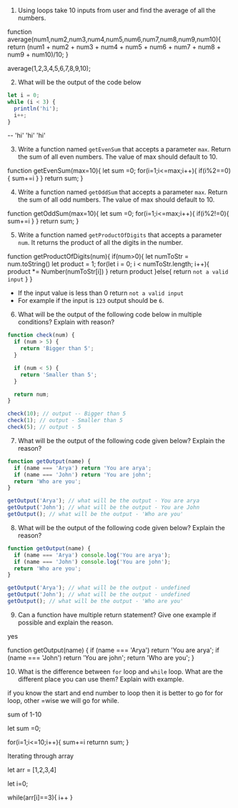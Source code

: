 1. Using loops take 10 inputs from user and find the average of all the numbers.

function average(num1,num2,num3,num4,num5,num6,num7,num8,num9,num10){
  return (num1 + num2 + num3 + num4 + num5 + num6 + num7 + num8 + num9 + num10)/10;
}

average(1,2,3,4,5,6,7,8,9,10);

2. What will be the output of the code below

```js
let i = 0;
while (i < 3) {
  println('hi');
  i++;
}
```

-- 'hi'
'hi'
'hi'

3. Write a function named `getEvenSum` that accepts a parameter `max`. Return the sum of all even numbers. The value of max should default to 10.

function getEvenSum(max=10){
let sum =0;
for(i=1;i<=max;i++){
  if(i%2==0){
    sum+=i
  }
}
return sum;
}

4. Write a function named `getOddSum` that accepts a parameter `max`. Return the sum of all odd numbers. The value of max should default to 10.

function getOddSum(max=10){
let sum =0;
for(i=1;i<=max;i++){
  if(i%2!=0){
    sum+=i
  }
}
return sum;
}

5. Write a function named `getProductOfDigits` that accepts a parameter `num`. It returns the product of all the digits in the number.

function getProductOfDigits(num){
  if(num>0){
  let numToStr = num.toString()
  let product = 1;
  for(let i = 0; i < numToStr.length; i++){
    product *= Number(numToStr[i])
  }
  return product
  }else{
    return  `not a valid input`
  }
}

- If the input value is less than 0 return `not a valid input`
- For example if the input is `123` output should be `6`.

6. What will be the output of the following code below in multiple conditions? Explain with reason?

```js
function check(num) {
  if (num > 5) {
    return 'Bigger than 5';
  }

  if (num < 5) {
    return 'Smaller than 5';
  }

  return num;
}

check(10); // output -- Bigger than 5
check(1); // output - Smaller than 5
check(5); // output - 5
```

7. What will be the output of the following code given below? Explain the reason?

```js
function getOutput(name) {
  if (name === 'Arya') return 'You are arya';
  if (name === 'John') return 'You are john';
  return 'Who are you';
}

getOutput('Arya'); // what will be the output - You are arya
getOutput('John'); // what will be the output - You are John
getOutput(); // what will be the output - 'Who are you'
```

8. What will be the output of the following code given below? Explain the reason?

```js
function getOutput(name) {
  if (name === 'Arya') console.log('You are arya');
  if (name === 'John') console.log('You are john');
  return 'Who are you';
}

getOutput('Arya'); // what will be the output - undefined
getOutput('John'); // what will be the output - undefined
getOutput(); // what will be the output - 'Who are you'
```

9. Can a function have multiple return statement? Give one example if possible and explain the reason.

yes

function getOutput(name) {
  if (name === 'Arya') return 'You are arya';
  if (name === 'John') return 'You are john';
  return 'Who are you';
}


10. What is the difference between `for` loop and `while` loop. What are the different place you can use them? Explain with example.

if you know the start and end number to loop then it is better to go for for loop, other =wise we will go for while.

sum of 1-10

let sum =0;

for(i=1;i<=10;i++){
  sum+=i
  returnn sum;
}

Iterating through array

let arr = [1,2,3,4]

let i=0;

while(arr[i]==3){
  i++
}
